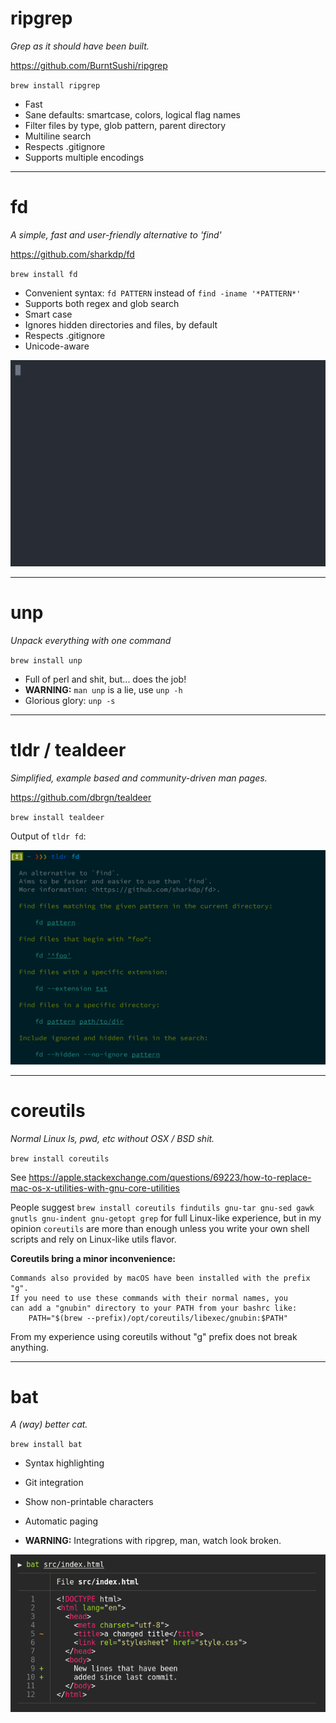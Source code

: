 
# ripgrep

*Grep as it should have been built.*

https://github.com/BurntSushi/ripgrep

`brew install ripgrep`

- Fast
- Sane defaults: smartcase, colors, logical flag names
- Filter files by type, glob pattern, parent directory
- Multiline search
- Respects .gitignore
- Supports multiple encodings

---

# fd

*A simple, fast and user-friendly alternative to 'find'*

https://github.com/sharkdp/fd

`brew install fd`

- Convenient syntax: `fd PATTERN` instead of `find -iname '*PATTERN*'`
- Supports both regex and glob search
- Smart case
- Ignores hidden directories and files, by default
- Respects .gitignore
- Unicode-aware

![Screencast from fd github repo](./fd-github-screencast.svg)

---

# unp

*Unpack everything with one command*

`brew install unp`

- Full of perl and shit, but... does the job!
- **WARNING:** `man unp` is a lie, use `unp -h`
- Glorious glory: `unp -s`

---

# tldr / tealdeer

*Simplified, example based and community-driven man pages.*

https://github.com/dbrgn/tealdeer

`brew install tealdeer`

Output of `tldr fd`:

![tldr fd output](tldr-output.png)

---

# coreutils

*Normal Linux ls, pwd, etc without OSX / BSD shit.*

`brew install coreutils`

See https://apple.stackexchange.com/questions/69223/how-to-replace-mac-os-x-utilities-with-gnu-core-utilities

People suggest `brew install coreutils findutils gnu-tar gnu-sed gawk gnutls gnu-indent gnu-getopt grep` for full Linux-like experience, but in my opinion `coreutils` are more than enough unless you write your own shell scripts and rely on Linux-like utils flavor.

**Coreutils bring a minor inconvenience:**

```
Commands also provided by macOS have been installed with the prefix "g".
If you need to use these commands with their normal names, you
can add a "gnubin" directory to your PATH from your bashrc like:
    PATH="$(brew --prefix)/opt/coreutils/libexec/gnubin:$PATH"
```

From my experience using coreutils without "g" prefix does not break anything.

---

# bat

*A (way) better cat.*

`brew install bat`

- Syntax highlighting
- Git integration
- Show non-printable characters
- Automatic paging

- **WARNING:** Integrations with ripgrep, man, watch look broken.


![tldr fd output](bat.png)
